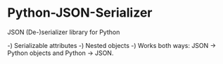 # Python-JSON-Serializer
JSON (De-)serializer library for Python

-) Serializable attributes
-) Nested objects
-) Works both ways: JSON -> Python objects and Python -> JSON.
